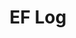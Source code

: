 ---
layout: page_archive_log
title: "EF Log"
category: log
description: A location-specific personal log.
permalink: /log/region/central-america
region: Central America
loading_animation: true
sitemap:
  priority: 0.9
---